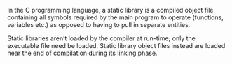 In the C programming language, a static library is a compiled object file containing all symbols required by the main program to operate (functions, variables etc.) as opposed to having to pull in separate entities.

Static libraries aren’t loaded by the compiler at run-time; only the executable file need be loaded. Static library object files instead are loaded near the end of compilation during its linking phase.
